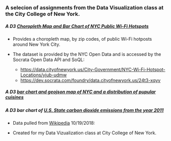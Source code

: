 ### A selecion of assignments from the Data Visualization class at the City College of New York.

##### A D3 [Choropleth Map and Bar Chart of NYC Public Wi-Fi Hotspots](https://ramonpetgrave64.github.io/visualizationclass/Wi-Fi-Map.html)
 
- Provides a choropleth map, by zip codes, of public Wi-Fi hotposts around New York City.

- The dataset is provided by the NYC Open Data and is accessed by the Socrata Open Data API and SoQL:
    - https://data.cityofnewyork.us/City-Government/NYC-Wi-Fi-Hotspot-Locations/yjub-udmw
    - https://dev.socrata.com/foundry/data.cityofnewyork.us/24t3-xqyv 


##### A D3 [bar chart and geojson map of NYC and a distribution of pupular cuisines](https://ramonpetgrave64.github.io/visualizationclass/HW3%20-%20NYC%20Restaurants%20Map.html)


##### A D3 bar chart of [U.S. State carbon dioxide emissions from the year 2011](https://ramonpetgrave64.github.io/visualizationclass/HW2%20-%20CO2%20Emissions.html)

 - Data pulled from [Wikipedia](https://en.wikipedia.org/wiki/List_of_U.S._states_by_carbon_dioxide_emissions) 10/19/2018:

 - Created for my Data Vizualization class at City College of New York.
